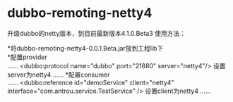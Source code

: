 dubbo-remoting-netty4
=====================

升级dubbo的netty版本，到目前最新版本4.1.0.Beta3
使用方法：

*将dubbo-remoting-netty4-0.0.1.Beta.jar放到工程lib下<br>
*配置provider<br>
   ......
   &lt;dubbo:protocol name="dubbo" port="21880" server="netty4"/> 
   设置server为netty4
   ......
*配置consumer<br>
   ......
   &lt;dubbo:reference id="demoService" client="netty4" interface="com.antrou.service.TestService" /> 
   设置client为netty4
   ......
